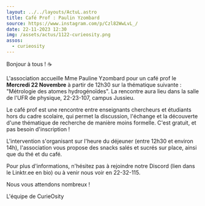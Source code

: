 ```yaml
---
layout: ../../layouts/ActuL.astro
title: Café Prof : Paulin Yzombard
source: https://www.instagram.com/p/Czl82WwLvL_/
date: 22-11-2023 12:30
img: /assets/actus/1122-curieosity.png
assos:
  - curieosity
---
```


Bonjour à tous ! ☕

L'association accueille Mme Pauline Yzombard pour un café prof le __Mercredi 22 Novembre__ à partir de 12h30 sur la thématique suivante : "Métrologie des atomes hydrogénoïdes". La rencontre aura lieu dans la salle de l'UFR de physique, 22-23-107, campus Jussieu.

Le café prof est une rencontre entre enseignants chercheurs et étudiants hors du cadre scolaire, qui permet la discussion, l'échange et la découverte d'une thématique de recherche de manière moins formelle. C'est gratuit, et pas besoin d'inscription !

L'intervention s'organisant sur l'heure du déjeuner (entre 12h30 et environ 14h), l'association vous propose des snacks salés et sucrés sur place, ainsi que du thé et du café.

Pour plus d'informations, n'hésitez pas à rejoindre notre Discord (lien dans le Linktr.ee en bio) ou à venir nous voir en 22-32-115.

Nous vous attendons nombreux !

L'équipe de CurieOsity
